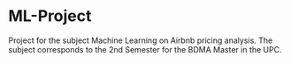 # ML-Project
Project for the subject Machine Learning on Airbnb pricing analysis. The subject corresponds to the 2nd Semester for the BDMA Master in the UPC. 
